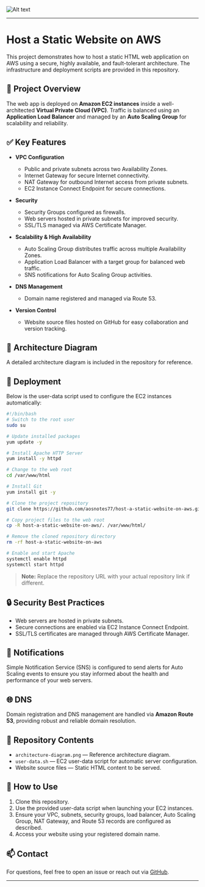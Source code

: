 ![Alt text](/Host-a-Static-Website-on-AWS(2).png)

---

# Host a Static Website on AWS

This project demonstrates how to host a static HTML web application on AWS using a secure, highly available, and fault-tolerant architecture. The infrastructure and deployment scripts are provided in this repository.

## 📌 Project Overview

The web app is deployed on **Amazon EC2 instances** inside a well-architected **Virtual Private Cloud (VPC)**. Traffic is balanced using an **Application Load Balancer** and managed by an **Auto Scaling Group** for scalability and reliability.

## ✅ Key Features

* **VPC Configuration**

  * Public and private subnets across two Availability Zones.
  * Internet Gateway for secure Internet connectivity.
  * NAT Gateway for outbound Internet access from private subnets.
  * EC2 Instance Connect Endpoint for secure connections.

* **Security**

  * Security Groups configured as firewalls.
  * Web servers hosted in private subnets for improved security.
  * SSL/TLS managed via AWS Certificate Manager.

* **Scalability & High Availability**

  * Auto Scaling Group distributes traffic across multiple Availability Zones.
  * Application Load Balancer with a target group for balanced web traffic.
  * SNS notifications for Auto Scaling Group activities.

* **DNS Management**

  * Domain name registered and managed via Route 53.

* **Version Control**

  * Website source files hosted on GitHub for easy collaboration and version tracking.

## 📂 Architecture Diagram

A detailed architecture diagram is included in the repository for reference.

## 🚀 Deployment

Below is the user-data script used to configure the EC2 instances automatically:

```bash
#!/bin/bash
# Switch to the root user
sudo su

# Update installed packages
yum update -y

# Install Apache HTTP Server
yum install -y httpd

# Change to the web root
cd /var/www/html

# Install Git
yum install git -y

# Clone the project repository
git clone https://github.com/aosnotes77/host-a-static-website-on-aws.git

# Copy project files to the web root
cp -R host-a-static-website-on-aws/. /var/www/html/

# Remove the cloned repository directory
rm -rf host-a-static-website-on-aws

# Enable and start Apache
systemctl enable httpd
systemctl start httpd
```

> **Note:** Replace the repository URL with your actual repository link if different.

## 🔒 Security Best Practices

* Web servers are hosted in private subnets.
* Secure connections are enabled via EC2 Instance Connect Endpoint.
* SSL/TLS certificates are managed through AWS Certificate Manager.

## 📢 Notifications

Simple Notification Service (SNS) is configured to send alerts for Auto Scaling events to ensure you stay informed about the health and performance of your web servers.

## 🌐 DNS

Domain registration and DNS management are handled via **Amazon Route 53**, providing robust and reliable domain resolution.

## 📎 Repository Contents

* `architecture-diagram.png` — Reference architecture diagram.
* `user-data.sh` — EC2 user-data script for automatic server configuration.
* Website source files — Static HTML content to be served.

## 📖 How to Use

1. Clone this repository.
2. Use the provided user-data script when launching your EC2 instances.
3. Ensure your VPC, subnets, security groups, load balancer, Auto Scaling Group, NAT Gateway, and Route 53 records are configured as described.
4. Access your website using your registered domain name.

## 📫 Contact

For questions, feel free to open an issue or reach out via [GitHub](https://github.com/aosnotes77).

---



